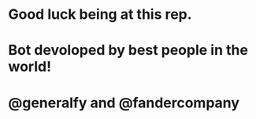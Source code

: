 # Good luck being at this rep.
# Bot devoloped by best people in the world!
# @generalfy and @fandercompany